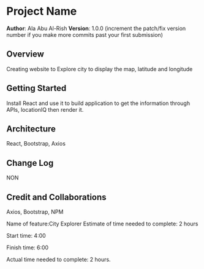 # Project Name

**Author**: Ala Abu Al-Rish
**Version**: 1.0.0 (increment the patch/fix version number if you make more commits past your first submission)

## Overview
Creating website to Explore city to display the map, latitude and longitude
<!-- Provide a high level overview of what this application is and why you are building it, beyond the fact that it's an assignment for this class. (i.e. What's your problem domain?) -->

## Getting Started

Install React and use it to build application to get the information through APIs, locationIQ then render it.
<!-- What are the steps that a user must take in order to build this app on their own machine and get it running? -->

## Architecture
React, Bootstrap, Axios
<!-- Provide a detailed description of the application design. What technologies (languages, libraries, etc) you're using, and any other relevant design information. -->

## Change Log
NON
<!-- Use this area to document the iterative changes made to your application as each feature is successfully implemented. Use time stamps. Here's an example:

01-01-2001 4:59pm - Application now has a fully-functional express server, with a GET route for the location resource. -->

## Credit and Collaborations
Axios, Bootstrap, NPM
<!-- Give credit (and a link) to other people or resources that helped you build this application. -->


Name of feature:City Explorer
Estimate of time needed to complete: 2 hours

Start time: 4:00

Finish time: 6:00

Actual time needed to complete: 2 hours.
